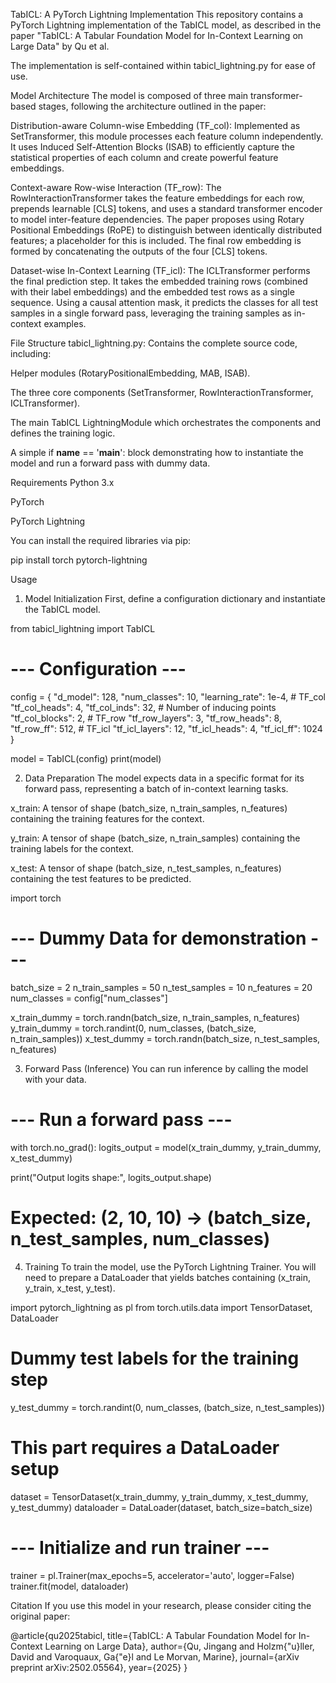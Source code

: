 TabICL: A PyTorch Lightning Implementation
This repository contains a PyTorch Lightning implementation of the TabICL model, as described in the paper "TabICL: A Tabular Foundation Model for In-Context Learning on Large Data" by Qu et al.

The implementation is self-contained within tabicl_lightning.py for ease of use.

Model Architecture
The model is composed of three main transformer-based stages, following the architecture outlined in the paper:

Distribution-aware Column-wise Embedding (TF_col): Implemented as SetTransformer, this module processes each feature column independently. It uses Induced Self-Attention Blocks (ISAB) to efficiently capture the statistical properties of each column and create powerful feature embeddings.

Context-aware Row-wise Interaction (TF_row): The RowInteractionTransformer takes the feature embeddings for each row, prepends learnable [CLS] tokens, and uses a standard transformer encoder to model inter-feature dependencies. The paper proposes using Rotary Positional Embeddings (RoPE) to distinguish between identically distributed features; a placeholder for this is included. The final row embedding is formed by concatenating the outputs of the four [CLS] tokens.

Dataset-wise In-Context Learning (TF_icl): The ICLTransformer performs the final prediction step. It takes the embedded training rows (combined with their label embeddings) and the embedded test rows as a single sequence. Using a causal attention mask, it predicts the classes for all test samples in a single forward pass, leveraging the training samples as in-context examples.

File Structure
tabicl_lightning.py: Contains the complete source code, including:

Helper modules (RotaryPositionalEmbedding, MAB, ISAB).

The three core components (SetTransformer, RowInteractionTransformer, ICLTransformer).

The main TabICL LightningModule which orchestrates the components and defines the training logic.

A simple if __name__ == '__main__': block demonstrating how to instantiate the model and run a forward pass with dummy data.

Requirements
Python 3.x

PyTorch

PyTorch Lightning

You can install the required libraries via pip:

pip install torch pytorch-lightning

Usage
1. Model Initialization
First, define a configuration dictionary and instantiate the TabICL model.

from tabicl_lightning import TabICL

# --- Configuration ---
config = {
    "d_model": 128,
    "num_classes": 10,
    "learning_rate": 1e-4,
    # TF_col
    "tf_col_heads": 4,
    "tf_col_inds": 32, # Number of inducing points
    "tf_col_blocks": 2,
    # TF_row
    "tf_row_layers": 3,
    "tf_row_heads": 8,
    "tf_row_ff": 512,
    # TF_icl
    "tf_icl_layers": 12,
    "tf_icl_heads": 4,
    "tf_icl_ff": 1024
}

model = TabICL(config)
print(model)

2. Data Preparation
The model expects data in a specific format for its forward pass, representing a batch of in-context learning tasks.

x_train: A tensor of shape (batch_size, n_train_samples, n_features) containing the training features for the context.

y_train: A tensor of shape (batch_size, n_train_samples) containing the training labels for the context.

x_test: A tensor of shape (batch_size, n_test_samples, n_features) containing the test features to be predicted.

import torch

# --- Dummy Data for demonstration ---
batch_size = 2
n_train_samples = 50
n_test_samples = 10
n_features = 20
num_classes = config["num_classes"]

x_train_dummy = torch.randn(batch_size, n_train_samples, n_features)
y_train_dummy = torch.randint(0, num_classes, (batch_size, n_train_samples))
x_test_dummy = torch.randn(batch_size, n_test_samples, n_features)


3. Forward Pass (Inference)
You can run inference by calling the model with your data.

# --- Run a forward pass ---
with torch.no_grad():
    logits_output = model(x_train_dummy, y_train_dummy, x_test_dummy)

print("Output logits shape:", logits_output.shape)
# Expected: (2, 10, 10) -> (batch_size, n_test_samples, num_classes)

4. Training
To train the model, use the PyTorch Lightning Trainer. You will need to prepare a DataLoader that yields batches containing (x_train, y_train, x_test, y_test).

import pytorch_lightning as pl
from torch.utils.data import TensorDataset, DataLoader

# Dummy test labels for the training step
y_test_dummy = torch.randint(0, num_classes, (batch_size, n_test_samples))

# This part requires a DataLoader setup
dataset = TensorDataset(x_train_dummy, y_train_dummy, x_test_dummy, y_test_dummy)
dataloader = DataLoader(dataset, batch_size=batch_size)

# --- Initialize and run trainer ---
trainer = pl.Trainer(max_epochs=5, accelerator='auto', logger=False)
trainer.fit(model, dataloader)

Citation
If you use this model in your research, please consider citing the original paper:

@article{qu2025tabicl,
  title={TabICL: A Tabular Foundation Model for In-Context Learning on Large Data},
  author={Qu, Jingang and Holzm{\"u}ller, David and Varoquaux, Ga{\"e}l and Le Morvan, Marine},
  journal={arXiv preprint arXiv:2502.05564},
  year={2025}
}
